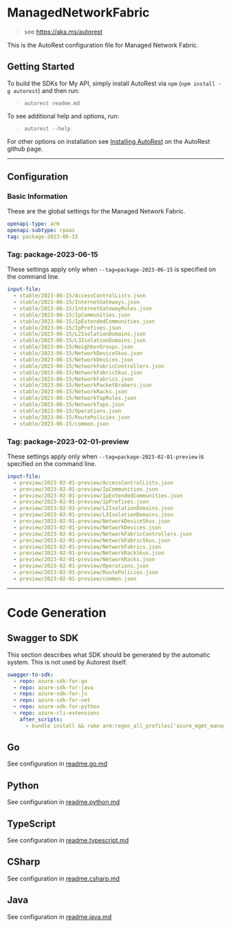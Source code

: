 # ManagedNetworkFabric

> see https://aka.ms/autorest

This is the AutoRest configuration file for Managed Network Fabric.

## Getting Started

To build the SDKs for My API, simply install AutoRest via `npm` (`npm install -g autorest`) and then run:

> `autorest readme.md`

To see additional help and options, run:

> `autorest --help`

For other options on installation see [Installing AutoRest](https://aka.ms/autorest/install) on the AutoRest github page.

---

## Configuration

### Basic Information

These are the global settings for the Managed Network Fabric.

``` yaml
openapi-type: arm
openapi-subtype: rpaas
tag: package-2023-06-15
```


### Tag: package-2023-06-15

These settings apply only when `--tag=package-2023-06-15` is specified on the command line.

```yaml $(tag) == 'package-2023-06-15'
input-file:
  - stable/2023-06-15/AccessControlLists.json
  - stable/2023-06-15/InternetGateways.json
  - stable/2023-06-15/InternetGatewayRules.json
  - stable/2023-06-15/IpCommunities.json
  - stable/2023-06-15/IpExtendedCommunities.json
  - stable/2023-06-15/IpPrefixes.json
  - stable/2023-06-15/L2IsolationDomains.json
  - stable/2023-06-15/L3IsolationDomains.json
  - stable/2023-06-15/NeighborGroups.json
  - stable/2023-06-15/NetworkDeviceSkus.json
  - stable/2023-06-15/NetworkDevices.json
  - stable/2023-06-15/NetworkFabricControllers.json
  - stable/2023-06-15/NetworkFabricSkus.json
  - stable/2023-06-15/NetworkFabrics.json
  - stable/2023-06-15/NetworkPacketBrokers.json
  - stable/2023-06-15/NetworkRacks.json
  - stable/2023-06-15/NetworkTapRules.json
  - stable/2023-06-15/NetworkTaps.json
  - stable/2023-06-15/Operations.json
  - stable/2023-06-15/RoutePolicies.json
  - stable/2023-06-15/common.json
```
### Tag: package-2023-02-01-preview

These settings apply only when `--tag=package-2023-02-01-preview` is specified on the command line.

``` yaml $(tag) == 'package-2023-02-01-preview'
input-file:
  - preview/2023-02-01-preview/AccessControlLists.json
  - preview/2023-02-01-preview/IpCommunities.json
  - preview/2023-02-01-preview/IpExtendedCommunities.json
  - preview/2023-02-01-preview/IpPrefixes.json
  - preview/2023-02-01-preview/L2IsolationDomains.json
  - preview/2023-02-01-preview/L3IsolationDomains.json
  - preview/2023-02-01-preview/NetworkDeviceSkus.json
  - preview/2023-02-01-preview/NetworkDevices.json
  - preview/2023-02-01-preview/NetworkFabricControllers.json
  - preview/2023-02-01-preview/NetworkFabricSkus.json
  - preview/2023-02-01-preview/NetworkFabrics.json
  - preview/2023-02-01-preview/NetworkRackSkus.json
  - preview/2023-02-01-preview/NetworkRacks.json
  - preview/2023-02-01-preview/Operations.json
  - preview/2023-02-01-preview/RoutePolicies.json
  - preview/2023-02-01-preview/common.json
```

---

# Code Generation

## Swagger to SDK

This section describes what SDK should be generated by the automatic system.
This is not used by Autorest itself.

``` yaml $(swagger-to-sdk)
swagger-to-sdk:
  - repo: azure-sdk-for-go
  - repo: azure-sdk-for-java
  - repo: azure-sdk-for-js
  - repo: azure-sdk-for-net
  - repo: azure-sdk-for-python
  - repo: azure-cli-extensions
    after_scripts:
      - bundle install && rake arm:regen_all_profiles['azure_mgmt_managednetworkfabric']
```

## Go

See configuration in [readme.go.md](./readme.go.md)

## Python

See configuration in [readme.python.md](./readme.python.md)

## TypeScript

See configuration in [readme.typescript.md](./readme.typescript.md)

## CSharp

See configuration in [readme.csharp.md](./readme.csharp.md)

## Java

See configuration in [readme.java.md](./readme.java.md)